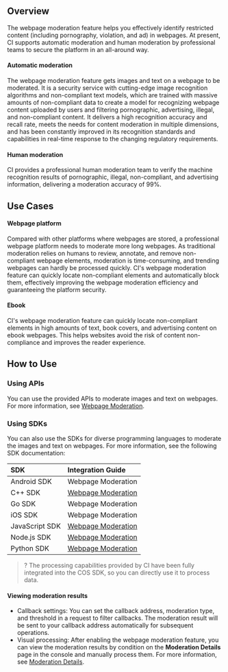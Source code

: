## Overview

The webpage moderation feature helps you effectively identify restricted content (including pornography, violation, and ad) in webpages. At present, CI supports automatic moderation and human moderation by professional teams to secure the platform in an all-around way.

#### Automatic moderation

The webpage moderation feature gets images and text on a webpage to be moderated. It is a security service with cutting-edge image recognition algorithms and non-compliant text models, which are trained with massive amounts of non-compliant data to create a model for recognizing webpage content uploaded by users and filtering pornographic, advertising, illegal, and non-compliant content. It delivers a high recognition accuracy and recall rate, meets the needs for content moderation in multiple dimensions, and has been constantly improved in its recognition standards and capabilities in real-time response to the changing regulatory requirements.

#### Human moderation

CI provides a professional human moderation team to verify the machine recognition results of pornographic, illegal, non-compliant, and advertising information, delivering a moderation accuracy of 99%.


## Use Cases

#### Webpage platform

Compared with other platforms where webpages are stored, a professional webpage platform needs to moderate more long webpages. As traditional moderation relies on humans to review, annotate, and remove non-compliant webpage elements, moderation is time-consuming, and trending webpages can hardly be processed quickly. CI's webpage moderation feature can quickly locate non-compliant elements and automatically block them, effectively improving the webpage moderation efficiency and guaranteeing the platform security.

#### Ebook

CI's webpage moderation feature can quickly locate non-compliant elements in high amounts of text, book covers, and advertising content on ebook webpages. This helps websites avoid the risk of content non-compliance and improves the reader experience.

## How to Use

### Using APIs

You can use the provided APIs to moderate images and text on webpages. For more information, see [Webpage Moderation](https://www.tencentcloud.com/document/product/1045/52184).

### Using SDKs

You can also use the SDKs for diverse programming languages to moderate the images and text on webpages. For more information, see the following SDK documentation:

| SDK            | Integration Guide                                                     |
| :------------- | :----------------------------------------------------------- |
| Android SDK    | Webpage Moderation |
| C++ SDK        | [Webpage Moderation](https://intl.cloud.tencent.com/document/product/436/52358) |
| Go SDK        | Webpage Moderation|
| iOS SDK        | Webpage Moderation |
| JavaScript SDK | [Webpage Moderation](https://intl.cloud.tencent.com/document/product/436/52201) |
| Node.js SDK   | [Webpage Moderation](https://intl.cloud.tencent.com/document/product/436/52337) |
| Python SDK    | [Webpage Moderation](https://intl.cloud.tencent.com/document/product/436/52130) |

>?
> The processing capabilities provided by CI have been fully integrated into the COS SDK, so you can directly use it to process data.

#### Viewing moderation results

- Callback settings: You can set the callback address, moderation type, and threshold in a request to filter callbacks. The moderation result will be sent to your callback address automatically for subsequent operations.
- Visual processing: After enabling the webpage moderation feature, you can view the moderation results by condition on the **Moderation Details** page in the console and manually process them. For more information, see [Moderation Details](https://intl.cloud.tencent.com/document/product/1045/52106).
